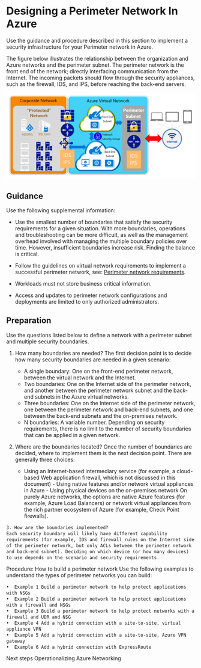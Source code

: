 # Designing a Perimeter Network In Azure

Use the guidance and procedure described in this section to implement a security infrastructure for your Perimeter network in Azure.


The figure below illustrates the relationship between the organization and Azure networks and the perimeter subnet. The perimeter network is the front end of the network; directly interfacing communication from the Internet. The incoming packets should flow through the security appliances, such as the firewall, IDS, and IPS, before reaching the back-end servers.



![PerimeterNetwork](https://github.com/alvarovitta/Azure-Networking/blob/master/images/PerimeterNetwork.png)





## Guidance

Use the following supplemental information:

  - Use the smallest number of boundaries that satisfy the security requirements for a given situation. With more boundaries, operations and troubleshooting can be more difficult, as well as the management overhead involved with managing the multiple boundary policies over time. However, insufficient boundaries increase risk. Finding the balance is critical.
	
  - Follow the guidelines on virtual network requirements to implement a successful perimeter network, see: [Perimeter network requirements](https://docs.microsoft.com/en-us/azure/best-practices-network-security#perimeter-network-requirements). 
	
  - Workloads must not store business critical information.
	
  - Access and updates to perimeter network configurations and deployments are limited to only authorized administrators.
	


## Preparation

Use the questions listed below to define a network with a perimeter subnet and multiple security boundaries.

  1. How many boundaries are needed?
     The first decision point is to decide how many security boundaries are needed in a given scenario:
       - A single boundary: One on the front-end perimeter network, between the virtual network and the Internet.
       - Two boundaries: One on the Internet side of the perimeter network, and another between the perimeter network subnet and the back-end subnets in the Azure virtual networks.
       - Three boundaries: One on the Internet side of the perimeter network, one between the perimeter network and back-end subnets, and one between the back-end subnets and the on-premises network.
       - N boundaries: A variable number. Depending on security requirements, there is no limit to the number of security boundaries that can be applied in a given network.
	
  2. Where are the boundaries located?
     Once the number of boundaries are decided, where to implement them is the next decision point. There are generally three choices:
	
        - Using an Internet-based intermediary service (for example, a cloud-based Web application firewall, which is not discussed in this document)
	- Using native features and/or network virtual appliances in Azure
	- Using physical devices on the on-premises network
	On purely Azure networks, the options are native Azure features (for example, Azure Load Balancers) or network virtual appliances from the rich partner ecosystem of Azure (for example, Check Point firewalls).
	
	3. How are the boundaries implemented?
	Each security boundary will likely have different capability requirements (for example, IDS and firewall rules on the Internet side of the perimeter network, but only ACLs between the perimeter network and back-end subnet). Deciding on which device (or how many devices) to use depends on the scenario and security requirements. 



Procedure:  How to build a perimeter network
Use the following examples to understand the types of perimeter networks you can build:

	•  Example 1 Build a perimeter network to help protect applications with NSGs
	•  Example 2 Build a perimeter network to help protect applications with a firewall and NSGs
	•  Example 3 Build a perimeter network to help protect networks with a firewall and UDR and NSG
	•  Example 4 Add a hybrid connection with a site-to-site, virtual appliance VPN
	•  Example 5 Add a hybrid connection with a site-to-site, Azure VPN gateway
	•  Example 6 Add a hybrid connection with ExpressRoute



Next steps
Operationalizing Azure Networking

